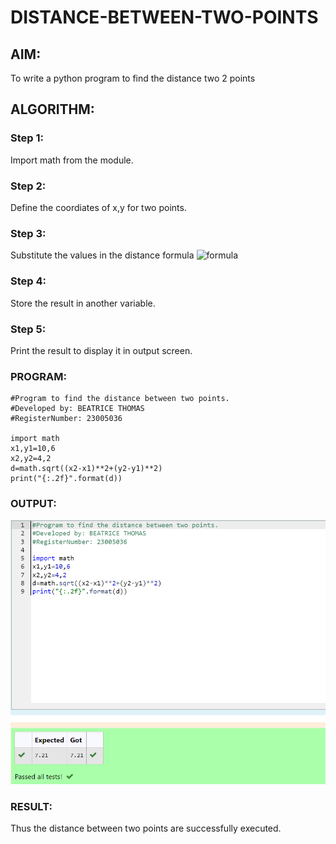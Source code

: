 # DISTANCE-BETWEEN-TWO-POINTS

## AIM:
To write a python program to find the distance two 2 points
## ALGORITHM:
### Step 1: 
Import math from the module.
### Step 2: 
Define the coordiates of x,y for two points.
### Step 3: 
Substitute the values in the distance formula  ![formula](/formula.JPG)
### Step 4: 
Store the result in another variable.
### Step 5: 
Print the result to display it in output screen.
### PROGRAM:
 ```
#Program to find the distance between two points.
#Developed by: BEATRICE THOMAS
#RegisterNumber: 23005036

import math
x1,y1=10,6
x2,y2=4,2
d=math.sqrt((x2-x1)**2+(y2-y1)**2)
print("{:.2f}".format(d)) 
```
### OUTPUT:

![Alt text](<Screenshot 2023-11-19 105900.png>)

### RESULT:

Thus the distance between two points are successfully executed.